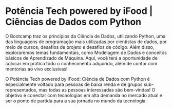 
# Potência Tech powered by iFood | Ciências de Dados com Python


O Bootcamp traz os princípios da Ciência de Dados, utilizando Python, uma das linguagens de programação mais utilizadas por cientistas de dados, por meio de cursos, desafios de projeto e desafios de código. Além disso, exploraremos temas fundamentais, como Modelagem de Dados e conceitos básicos de Aprendizado de Máquina. Aqui, você terá a oportunidade de colocar em prática todo o conhecimento adquirido, além de contar com mentorias ao vivo exclusivas!

O Potência Tech powered by iFood: Ciência de Dados com Python é especialmente voltado para pessoas de baixa renda e de grupos sub-representados, mas todas as pessoas interessadas são bem-vindas! O objetivo é conectar com tecnologias em alta demanda no mercado atual e ser o ponto de partida para a sua jornada no mundo da tecnologia.